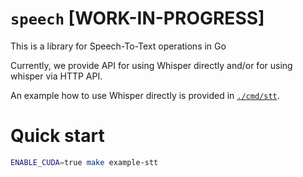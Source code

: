 # `speech` [WORK-IN-PROGRESS]

This is a library for Speech-To-Text operations in Go

Currently, we provide API for using Whisper directly and/or for using whisper via HTTP API.

An example how to use Whisper directly is provided in [`./cmd/stt`](./cmd/stt/main.go).

# Quick start

```sh
ENABLE_CUDA=true make example-stt
```